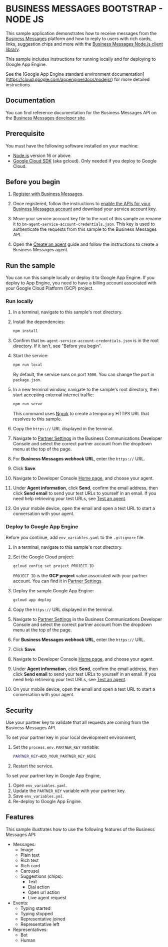 # BUSINESS MESSAGES BOOTSTRAP - NODE JS

This sample application demonstrates how to receive messages from the [Business Messages](https://developers.google.com/business-communications/business-messages/reference/rest) platform and how to reply to users with
rich cards, links, suggestion chips and more with the [Business Messages Node.js client library](https://github.com/google-business-communications/nodejs-businessmessages).

This sample includes instructions for running locally and for deploying to Google App Engine.

See the [Google App Engine standard environment documentation] (https://cloud.google.com/appengine/docs/nodejs/) for more detailed instructions.

## Documentation

You can find reference documentation for the Business Messages API on the [Business Messages developer site](https://developers.google.com/business-communications/business-messages/reference/rest).

## Prerequisite

You must have the following software installed on your machine:

- [Node.js](https://nodejs.org/en/) version 16 or above.
- [Google Cloud SDK](https://cloud.google.com/sdk/) (aka gcloud). Only needed if you deploy to Google Cloud.

## Before you begin

1.  [Register with Business Messages](https://developers.google.com/business-communications/business-messages/guides/set-up/register).

1.  Once registered, follow the instructions to [enable the APIs for your Business Messages account](https://developers.google.com/business-communications/business-messages/guides/how-to/register#enable-api) and download your service account key.

1.  Move your service account key file to the root of this sample an rename it
    to `bm-agent-service-account-credentials.json`. This key is used to
    authenticate the requests from this sample to the Business Messages API.

1.  Open the [Create an agent](https://developers.google.com/business-communications/business-messages/guides/how-to/agents#create_an_agent)
    guide and follow the instructions to create a Business Messages agent.

## Run the sample

You can run this sample locally or deploy it to Google App Engine. If you
deploy to App Engine, you need to have a billing account associated with your
Google Cloud Platform (GCP) project.

### Run locally

1.  In a terminal, navigate to this sample's root directory.

1.  Install the dependencies:

    ```bash
    npm install
    ```

1.  Confirm that `bm-agent-service-account-credentials.json` is in the root
    directory. If it isn't, see "Before you begin".

1.  Start the service:

    ```bash
    npm run local
    ```

    By default, the service runs on port `3000`. You can change the port in `package.json`.

1.  In a new terminal window, navigate to the sample's root directory, then start
    accepting external internet traffic:

    ```bash
    npm run serve
    ```

    This command uses [Ngrok](https://ngrok.com/) to create a temporary HTTPS URL
    that resolves to this sample.

1.  Copy the `https://` URL displayed in the terminal.

1.  Navigate to [Partner Settings](https://business-communications.cloud.google.com/console/partner/settings) in the Business Communications Developer Console and select the correct
    partner account from the dropdown menu at the top of the page.

1.  For **Business Messages webhook URL**, enter the `https://` URL.

1.  Click **Save**.

1.  Navigate to Developer Console [Home page](https://business-communications.cloud.google.com/console/), and choose your agent.

1.  Under **Agent information**, click **Send**, confirm the email address, then
    click **Send email** to send your test URLs to yourself in an email. If you
    need help retrieving your test URLs, see [Test an agent](https://developers.google.com/business-communications/business-messages/guides/how-to/agents#test-agent).

1.  On your mobile device, open the email and open a test URL to start a conversation with your agent.

### Deploy to Google App Engine

Before you continue, add `env_variables.yaml` to the `.gitignore` file.

1.  In a terminal, navigate to this sample's root directory.

1.  Set the Google Cloud project:

    ```bash
    gcloud config set project PROJECT_ID
    ```

    `PROJECT_ID` is the **GCP project** value associated with your partner account. You can find it in [Partner Settings](https://business-communications.cloud.google.com/console/partner/settings).

1.  Deploy the sample Google App Engine:

    ```bash
    gcloud app deploy
    ```

1.  Copy the `https://` URL displayed in the terminal.

1.  Navigate to [Partner Settings](https://business-communications.cloud.google.com/console/partner/settings) in the Business Communications Developer Console and select the correct
    partner account from the dropdown menu at the top of the page.

1.  For **Business Messages webhook URL**, enter the `https://` URL.

1.  Click **Save**.

1.  Navigate to Developer Console [Home page](https://business-communications.cloud.google.com/console/), and choose your agent.

1.  Under **Agent information**, click **Send**, confirm the email address, then
    click **Send email** to send your test URLs to yourself in an email. If you
    need help retrieving your test URLs, see [Test an agent](https://developers.google.com/business-communications/business-messages/guides/how-to/agents#test-agent).

1.  On your mobile device, open the email and open a test URL to start a conversation
    with your agent.

## Security

Use your partner key to validate that all requests are coming from the Business Messages API.

To set your partner key in your local development environment,

1.  Set the `process.env.PARTNER_KEY` variable:

    ```bash
    PARTNER_KEY=ADD_YOUR_PARTNER_KEY_HERE
    ```

1.  Restart the service.

To set your partner key in Google App Engine,

1.  Open `env_variables.yaml`.
1.  Update the `PARTNER_KEY` variable with your partner key.
1.  Save `env_variables.yml`.
1.  Re-deploy to Google App Engine.

## Features

This sample illustrates how to use the following features of the
Business Messages API:

- Messages:
  - Image
  - Plain text
  - Rich text
  - Rich card
  - Carousel
  - Suggestions (chips):
    - Text
    - Dial action
    - Open url action
    - Live agent request
- Events:
  - Typing started
  - Typing stopped
  - Representative joined
  - Representative left
- Representatives:
  - Bot
  - Human
